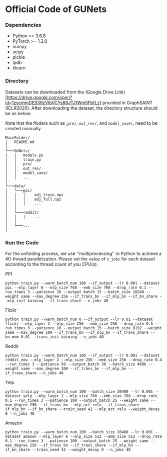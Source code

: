 # Official Code of GUNets

### Dependencies

* Python >= 3.6.8
* PyTorch >= 1.3.0
* numpy
* scipy
* pickle
* ipdb
* klearn



### Directory

Datasets can be downloaded from the (Google Drive Link)[https://drive.google.com/open?id=1zycmmDES39zVlbVCYs88JTJ1Wm5FbfLz] provided in GraphSAINT (ICLR2020). After downloading the dataset, the directory structure should be as below: 

Note that the floders such as ,`pre/`, `out_res/`, and `model_save\`, need to be created manually. 



```
MainFolder/
│   README.md
│
└───GUNets/
│   │   models.py
│   │   train.py
│   │   pre/
│   │   out_res/
│   │   model_save/
│   │   ...
│   
└───data/
│   └───ppi/
│   │   │    adj_train.npz
│   │   │    adj_full.npz
│   │   │    ...
│   │   
│   └───reddit/
│   │   │    ...
│   │
│   └───...
│
```

### Run the Code

For the unfolding process, we use ''multiprocessing'' in Python to achieve a 40-thread parallelization. Please set the value of `n_jobs` for each dataset according to the thread count of you CPU(s).



PPI

```
python train.py --warm_batch_num 100 --if_output --lr 0.001 --dataset ppi --mlp_layer 6 --mlp_size 768 --emb_size 768 --drop_rate 0.1 --run_times 3 --patience 10 --output_batch 15 --batch_size 10240 --weight same --max_degree 256 --if_trans_bn --if_mlp_bn --if_bn_share --mlp_init kaiming --if_trans_share --n_jobs 40
```

Flickr

```
python train.py --warm_batch_num 0 --if_output --lr 0.01 --dataset flickr --mlp_layer 2 --mlp_size 256 --emb_size 256 --drop_rate 0.5 --run_times 3 --patience 10 --output_batch 15 --batch_size 8192 --weight same --max_degree 100 --if_trans_bn --if_mlp_bn --if_trans_share --bn_mom 0.01 --trans_init kaiming --n_jobs 40
```

Reddit

```
python train.py --warm_batch_num 100 --if_output --lr 0.001 --dataset reddit_new --mlp_layer 2 --mlp_size 256 --emb_size 256 --drop_rate 0.4 --run_times 3 --patience 50 --output_batch 30 --batch_size 4096 --weight same --max_degree 100 --if_trans_bn --if_mlp_bn --if_trans_share --n_jobs 40
```

Yelp

```
python train.py --warm_batch_num 100 --batch_size 20480 --lr 0.001 --dataset yelp --mlp_layer 2 --mlp_size 768 --emb_size 768 --drop_rate 0.1 --run_times 3 --patience 100 --output_batch 25 --weight same --max_degree 256 --if_trans_bn --mlp_act relu --if_trans_share --if_mlp_bn --if_bn_share --train_seed 42 --mlp_act relu --weight_decay 0 --n_jobs 40
```

Amazon

```
python train.py --warm_batch_num 100 --batch_size 20480 --lr 0.001 --dataset amazon --mlp_layer 6 --mlp_size 512 --emb_size 512 --drop_rate 0.1 --run_times 3 --patience 100 --output_batch 25 --weight same --max_degree 256 --if_trans_bn --if_trans_share --if_mlp_bn --if_bn_share --train_seed 42 --weight_decay 0 --n_jobs 40
```


